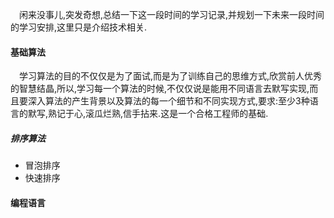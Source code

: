 &emsp;闲来没事儿,突发奇想,总结一下这一段时间的学习记录,并规划一下未来一段时间的学习安排,这里只是介绍技术相关.

#### 基础算法

&emsp;学习算法的目的不仅仅是为了面试,而是为了训练自己的思维方式,欣赏前人优秀的智慧结晶,所以,学习每一个算法的时候,不仅仅说是能用不同语言去默写实现,而且要深入算法的产生背景以及算法的每一个细节和不同实现方式,要求:至少3种语言的默写,熟记于心,滚瓜烂熟,信手拈来.这是一个合格工程师的基础.

##### 排序算法

* 冒泡排序
* 快速排序


#### 编程语言
